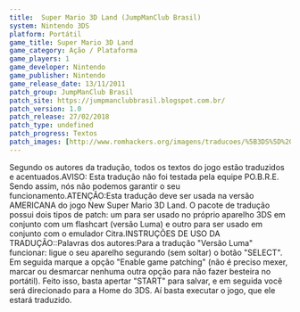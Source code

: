 ```yaml
---
title:  Super Mario 3D Land (JumpManClub Brasil)
system: Nintendo 3DS
platform: Portátil
game_title: Super Mario 3D Land
game_category: Ação / Plataforma
game_players: 1
game_developer: Nintendo
game_publisher: Nintendo
game_release_date: 13/11/2011
patch_group: JumpManClub Brasil
patch_site: https://jumpmanclubbrasil.blogspot.com.br/
patch_version: 1.0
patch_release: 27/02/2018
patch_type: undefined
patch_progress: Textos
patch_images: [http://www.romhackers.org/imagens/traducoes/%5B3DS%5D%20Super%20Mario%203D%20Land%20-%20JumpManClub%20Brasil%20-%201.jpg,http://www.romhackers.org/imagens/traducoes/%5B3DS%5D%20Super%20Mario%203D%20Land%20-%20JumpManClub%20Brasil%20-%204.png,http://www.romhackers.org/imagens/traducoes/%5B3DS%5D%20Super%20Mario%203D%20Land%20-%20JumpManClub%20Brasil%20-%202.jpg,http://www.romhackers.org/imagens/traducoes/%5B3DS%5D%20Super%20Mario%203D%20Land%20-%20JumpManClub%20Brasil%20-%203.jpg]
---
```

Segundo os autores da tradução, todos os textos do jogo estão traduzidos e acentuados.AVISO: Esta tradução não foi testada pela equipe PO.B.R.E. Sendo assim, nós não podemos garantir o seu funcionamento.ATENÇÃO:Esta tradução deve ser usada na versão AMERICANA do jogo New Super Mario 3D Land. O pacote de tradução possui dois tipos de patch: um para ser usado no próprio aparelho 3DS em conjunto com um flashcart (versão Luma) e outro para ser usado em conjunto com o emulador Citra.INSTRUÇÕES DE USO DA TRADUÇÃO::Palavras dos autores:Para a tradução "Versão Luma" funcionar: ligue o seu aparelho segurando (sem soltar) o botão "SELECT". Em seguida marque a opção "Enable game patching" (não é preciso mexer, marcar ou desmarcar nenhuma outra opção para não fazer besteira no portátil). Feito isso, basta apertar "START" para salvar, e em seguida você será direcionado para a Home do 3DS. Aí basta executar o jogo, que ele estará traduzido.